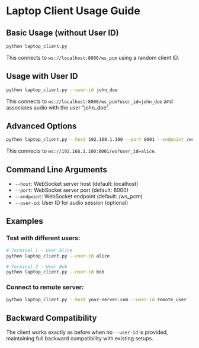 # Laptop Client Usage Guide

## Basic Usage (without User ID)
```bash
python laptop_client.py
```
This connects to `ws://localhost:8000/ws_pcm` using a random client ID.

## Usage with User ID
```bash
python laptop_client.py --user-id john_doe
```
This connects to `ws://localhost:8000/ws_pcm?user_id=john_doe` and associates audio with the user "john_doe".

## Advanced Options
```bash
python laptop_client.py --host 192.168.1.100 --port 8001 --endpoint /ws --user-id alice
```
This connects to `ws://192.168.1.100:8001/ws?user_id=alice`.

## Command Line Arguments
- `--host`: WebSocket server host (default: localhost)
- `--port`: WebSocket server port (default: 8000)  
- `--endpoint`: WebSocket endpoint (default: /ws_pcm)
- `--user-id`: User ID for audio session (optional)

## Examples

### Test with different users:
```bash
# Terminal 1 - User Alice
python laptop_client.py --user-id alice

# Terminal 2 - User Bob  
python laptop_client.py --user-id bob
```

### Connect to remote server:
```bash
python laptop_client.py --host your-server.com --user-id remote_user
```

## Backward Compatibility
The client works exactly as before when no `--user-id` is provided, maintaining full backward compatibility with existing setups. 